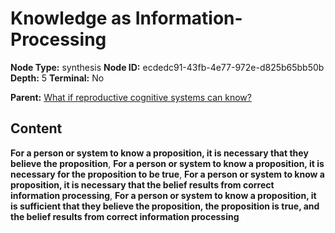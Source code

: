 # Knowledge as Information-Processing

**Node Type:** synthesis
**Node ID:** ecdedc91-43fb-4e77-972e-d825b65bb50b
**Depth:** 5
**Terminal:** No

**Parent:** [What if reproductive cognitive systems can know?](what-if-reproductive-cognitive-systems-can-know-antithesis-9415aa26-473c-44cc-a360-9eb82191a5b0.md)

## Content

**For a person or system to know a proposition, it is necessary that they believe the proposition**, **For a person or system to know a proposition, it is necessary for the proposition to be true**, **For a person or system to know a proposition, it is necessary that the belief results from correct information processing**, **For a person or system to know a proposition, it is sufficient that they believe the proposition, the proposition is true, and the belief results from correct information processing**
